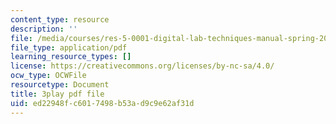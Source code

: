 ```yaml
---
content_type: resource
description: ''
file: /media/courses/res-5-0001-digital-lab-techniques-manual-spring-2007/ed22948fc6017498b53ad9c9e62af31d_3DQj4dibr78.pdf
file_type: application/pdf
learning_resource_types: []
license: https://creativecommons.org/licenses/by-nc-sa/4.0/
ocw_type: OCWFile
resourcetype: Document
title: 3play pdf file
uid: ed22948f-c601-7498-b53a-d9c9e62af31d
---
```

